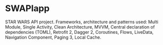 # SWAPIapp
STAR WARS API project. Frameworks, architecture and patterns used: Multi Module, Single Activity, Clean Architecture, MVVM, Central declaration of dependencies (TOML), Retrofit 2, Dagger 2, Coroutines, Flows, LiveData, Navigation Component, Paging 3, Local Cache.
